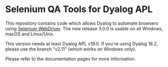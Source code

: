 # Selenium QA Tools for Dyalog APL

This repository contains code which allows Dyalog to automate browsers using [Selenium WebDriver](http://www.seleniumhq.org/).
The new release 3.0.0 is usable on all Windows, macOS and Linux/Unix.

This version needs at least Dyalog APL v19.0. If you're using Dyalog 18.2, please use the branch "v2.11" (which works on Windows only).

Please refer to the documentation pages for more information.
